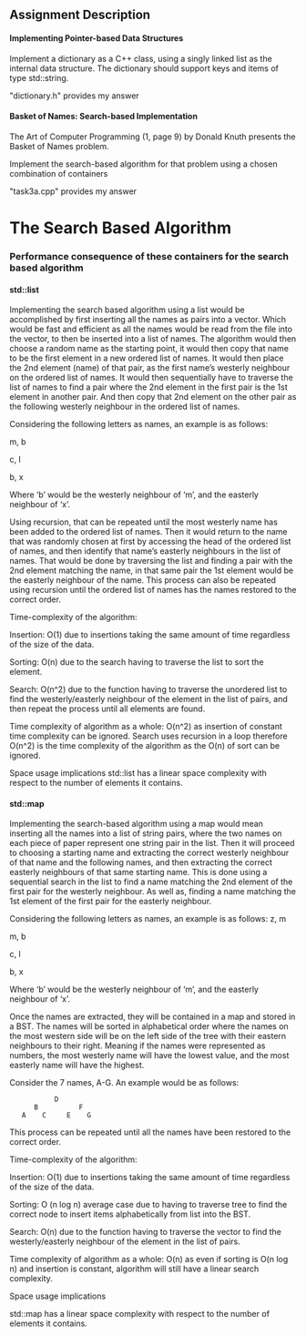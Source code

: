 ## Assignment Description

#### Implementing Pointer-based Data Structures
Implement a dictionary as a C++ class, using a singly linked list as the internal data
structure. The dictionary should support keys and items of type std::string.

"dictionary.h" provides my answer

#### Basket of Names: Search-based Implementation

The Art of Computer Programming (1, page 9) by Donald Knuth presents the Basket of Names problem.

Implement the search-based algorithm for that problem using a chosen combination of
containers

"task3a.cpp" provides my answer


# The Search Based Algorithm

### Performance consequence of these containers for the search based algorithm

#### std::list 

Implementing the search based algorithm using a list would be accomplished by first inserting all the names as pairs into a vector. Which would be fast and efficient as all the names would be read from the file into the vector, to then be inserted into a list of names. The algorithm would then choose a random name as the starting point, it would then copy that name to be the first element in a new ordered list of names. It would then place the 2nd element (name) of that pair, as the first name’s westerly neighbour on the ordered list of names. It would then sequentially have to traverse the list of names to find a pair where the 2nd element in the first pair is the 1st element in another pair. And then copy that 2nd element on the other pair as the following westerly neighbour in the ordered list of names. 

Considering the following letters as names, an example is as follows: 

m, b 

c, l 

b, x

Where ‘b’ would be the westerly neighbour of ‘m’, and the easterly neighbour of ‘x’. 

Using recursion, that can be repeated until the most westerly name has been added to the ordered list of names. Then it would return to the name that was randomly chosen at first by accessing the head of the ordered list of names, and then identify that name’s easterly neighbours in the list of names. That would be done by traversing the list and finding a pair with the 2nd element matching the name, in that same pair the 1st element would be the easterly neighbour of the name. This process can also be repeated using recursion until the ordered list of names has the names restored to the correct order. 

Time-complexity of the algorithm:

Insertion: O(1) due to insertions taking the same amount of time regardless of the size of the data. 

Sorting: O(n) due to the search having to traverse the list to sort the element. 

Search: O(n^2) due to the function having to traverse the unordered list to find the westerly/easterly neighbour of the element in the list of pairs, and then repeat the process until all elements are found. 

Time complexity of algorithm as a whole: O(n^2) as insertion of constant time complexity can be ignored. Search uses recursion in a loop therefore O(n^2) is the time complexity of the algorithm as the O(n) of sort can be ignored. 

Space usage implications 
std::list has a linear space complexity with respect to the number of elements it contains. 



#### std::map

Implementing the search-based algorithm using a map would mean inserting all the names into a list of string pairs, where the two names on each piece of paper represent one string pair in the list. Then it will proceed to choosing a starting name and extracting the correct westerly neighbour of that name and the following names, and then extracting the correct easterly neighbours of that same starting name. This is done using a sequential search in the list to find a name matching the 2nd element of the first pair for the westerly neighbour. As well as, finding a name matching the 1st element of the first pair for the easterly neighbour. 

Considering the following letters as names, an example is as follows: 
z, m 

m, b 

c, l 

b, x 

Where ‘b’ would be the westerly neighbour of ‘m’, and the easterly neighbour of ‘x’. 

Once the names are extracted, they will be contained in a map and stored in a BST. The names will be sorted in alphabetical order where the names on the most western side will be on the left side of 
the tree with their eastern neighbours to their right. Meaning if the names were represented as numbers, the most westerly name will have the lowest value, and the most easterly name will have the highest. 

Consider the 7 names, A-G. An example would be as follows: 

               D 
          B          F 
       A    C     E    G 
       
This process can be repeated until all the names have been restored to the correct order. 

Time-complexity of the algorithm:

Insertion: O(1) due to insertions taking the same amount of time regardless of the size of the data. 

Sorting: O (n log n) average case due to having to traverse tree to find the correct node to insert items alphabetically from list into the BST. 

Search: O(n) due to the function having to traverse the vector to find the westerly/easterly neighbour of the element in the list of pairs.

Time complexity of algorithm as a whole: O(n) as even if sorting is O(n log n) and insertion is constant, algorithm will still have a linear search complexity.

Space usage implications 

std::map has a linear space complexity with respect to the number of elements it contains. 
